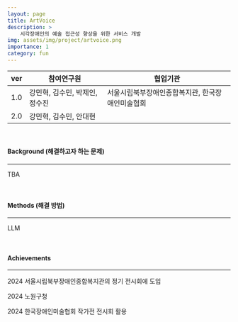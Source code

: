 ```yaml
---
layout: page
title: ArtVoice
description: >
    시각장애인의 예술 접근성 향상을 위한 서비스 개발
img: assets/img/project/artvoice.png
importance: 1
category: fun
---
```



| ver | 참여연구원 | 협업기관 |
| --- | --- | --- |
| 1.0 | 강민혁, 김수민, 박제인, 정수진 | 서울시립북부장애인종합복지관, 한국장애인미술협회 |
| 2.0 | 강민혁, 김수민, 안대현 |  |


<br>

#### Background (해결하고자 하는 문제)

---

TBA

<br>

#### Methods (해결 방법)

---

LLM

<br>

#### Achievements

---

2024 서울시립북부장애인종합복지관의 정기 전시회에 도입

2024 노원구청 

2024 한국장애인미술협회 작가전 전시회 활용


